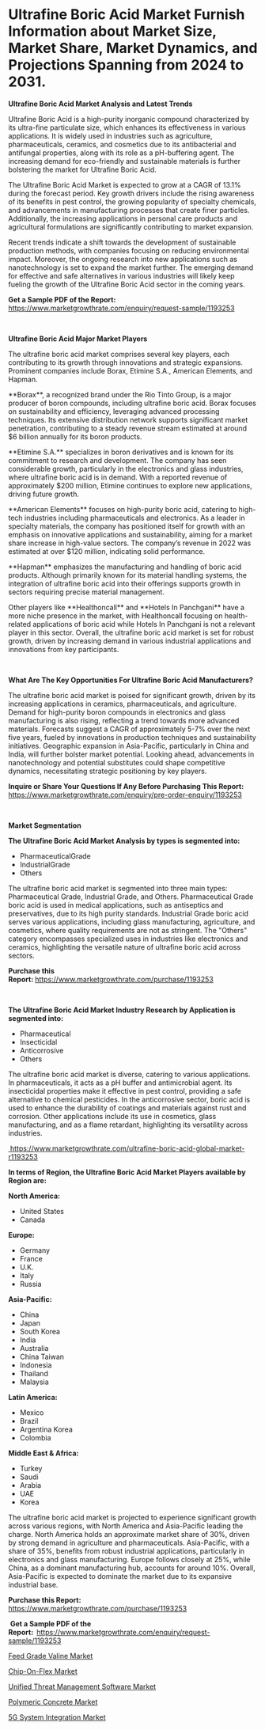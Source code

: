 <p><h1>Ultrafine Boric Acid Market Furnish Information about Market Size, Market Share, Market Dynamics, and Projections Spanning from 2024 to 2031.</h1></p><p><strong>Ultrafine Boric Acid Market Analysis and Latest Trends</strong></p>
<p><p>Ultrafine Boric Acid is a high-purity inorganic compound characterized by its ultra-fine particulate size, which enhances its effectiveness in various applications. It is widely used in industries such as agriculture, pharmaceuticals, ceramics, and cosmetics due to its antibacterial and antifungal properties, along with its role as a pH-buffering agent. The increasing demand for eco-friendly and sustainable materials is further bolstering the market for Ultrafine Boric Acid.</p><p>The Ultrafine Boric Acid Market is expected to grow at a CAGR of 13.1% during the forecast period. Key growth drivers include the rising awareness of its benefits in pest control, the growing popularity of specialty chemicals, and advancements in manufacturing processes that create finer particles. Additionally, the increasing applications in personal care products and agricultural formulations are significantly contributing to market expansion.</p><p>Recent trends indicate a shift towards the development of sustainable production methods, with companies focusing on reducing environmental impact. Moreover, the ongoing research into new applications such as nanotechnology is set to expand the market further. The emerging demand for effective and safe alternatives in various industries will likely keep fueling the growth of the Ultrafine Boric Acid sector in the coming years.</p></p>
<p><strong>Get a Sample PDF of the Report:&nbsp;</strong> <a href="https://www.marketgrowthrate.com/enquiry/request-sample/1193253">https://www.marketgrowthrate.com/enquiry/request-sample/1193253</a></p>
<p>&nbsp;</p>
<p><strong>Ultrafine Boric Acid Major Market Players</strong></p>
<p><p>The ultrafine boric acid market comprises several key players, each contributing to its growth through innovations and strategic expansions. Prominent companies include Borax, Etimine S.A., American Elements, and Hapman.</p><p>**Borax**, a recognized brand under the Rio Tinto Group, is a major producer of boron compounds, including ultrafine boric acid. Borax focuses on sustainability and efficiency, leveraging advanced processing techniques. Its extensive distribution network supports significant market penetration, contributing to a steady revenue stream estimated at around $6 billion annually for its boron products.</p><p>**Etimine S.A.** specializes in boron derivatives and is known for its commitment to research and development. The company has seen considerable growth, particularly in the electronics and glass industries, where ultrafine boric acid is in demand. With a reported revenue of approximately $200 million, Etimine continues to explore new applications, driving future growth.</p><p>**American Elements** focuses on high-purity boric acid, catering to high-tech industries including pharmaceuticals and electronics. As a leader in specialty materials, the company has positioned itself for growth with an emphasis on innovative applications and sustainability, aiming for a market share increase in high-value sectors. The company’s revenue in 2022 was estimated at over $120 million, indicating solid performance.</p><p>**Hapman** emphasizes the manufacturing and handling of boric acid products. Although primarily known for its material handling systems, the integration of ultrafine boric acid into their offerings supports growth in sectors requiring precise material management.</p><p>Other players like **Healthoncall** and **Hotels In Panchgani** have a more niche presence in the market, with Healthoncall focusing on health-related applications of boric acid while Hotels In Panchgani is not a relevant player in this sector. Overall, the ultrafine boric acid market is set for robust growth, driven by increasing demand in various industrial applications and innovations from key participants.</p></p>
<p>&nbsp;</p>
<p><strong>What Are The Key Opportunities For Ultrafine Boric Acid Manufacturers?</strong></p>
<p><p>The ultrafine boric acid market is poised for significant growth, driven by its increasing applications in ceramics, pharmaceuticals, and agriculture. Demand for high-purity boron compounds in electronics and glass manufacturing is also rising, reflecting a trend towards more advanced materials. Forecasts suggest a CAGR of approximately 5-7% over the next five years, fueled by innovations in production techniques and sustainability initiatives. Geographic expansion in Asia-Pacific, particularly in China and India, will further bolster market potential. Looking ahead, advancements in nanotechnology and potential substitutes could shape competitive dynamics, necessitating strategic positioning by key players.</p></p>
<p><strong>Inquire or Share Your Questions If Any Before Purchasing This Report:</strong> <a href="https://www.marketgrowthrate.com/enquiry/pre-order-enquiry/1193253">https://www.marketgrowthrate.com/enquiry/pre-order-enquiry/1193253</a></p>
<p>&nbsp;</p>
<p><strong>Market Segmentation</strong></p>
<p><strong>The Ultrafine Boric Acid Market Analysis by types is segmented into:</strong></p>
<p><ul><li>PharmaceuticalGrade</li><li>IndustrialGrade</li><li>Others</li></ul></p>
<p><p>The ultrafine boric acid market is segmented into three main types: Pharmaceutical Grade, Industrial Grade, and Others. Pharmaceutical Grade boric acid is used in medical applications, such as antiseptics and preservatives, due to its high purity standards. Industrial Grade boric acid serves various applications, including glass manufacturing, agriculture, and cosmetics, where quality requirements are not as stringent. The "Others" category encompasses specialized uses in industries like electronics and ceramics, highlighting the versatile nature of ultrafine boric acid across sectors.</p></p>
<p><strong>Purchase this Report:&nbsp;</strong><a href="https://www.marketgrowthrate.com/purchase/1193253">https://www.marketgrowthrate.com/purchase/1193253</a></p>
<p>&nbsp;</p>
<p><strong>The Ultrafine Boric Acid Market Industry Research by Application is segmented into:</strong></p>
<p><ul><li>Pharmaceutical</li><li>Insecticidal</li><li>Anticorrosive</li><li>Others</li></ul></p>
<p><p>The ultrafine boric acid market is diverse, catering to various applications. In pharmaceuticals, it acts as a pH buffer and antimicrobial agent. Its insecticidal properties make it effective in pest control, providing a safe alternative to chemical pesticides. In the anticorrosive sector, boric acid is used to enhance the durability of coatings and materials against rust and corrosion. Other applications include its use in cosmetics, glass manufacturing, and as a flame retardant, highlighting its versatility across industries.</p></p>
<p><a href="https://www.marketgrowthrate.com/ultrafine-boric-acid-global-market-r1193253">&nbsp;https://www.marketgrowthrate.com/ultrafine-boric-acid-global-market-r1193253</a></p>
<p><strong>In terms of Region, the Ultrafine Boric Acid Market Players available by Region are:</strong></p>
<p>
    <p> <strong> North America: </strong>
        <ul>
            <li>United States</li>
            <li>Canada</li>
        </ul>
        </p> 
    <p> <strong> Europe: </strong>
        <ul>
            <li>Germany</li>
            <li>France</li>
            <li>U.K.</li>
            <li>Italy</li>
            <li>Russia</li>
        </ul>
        </p> 
    <p> <strong> Asia-Pacific: </strong>
        <ul>
            <li>China</li>
            <li>Japan</li>
            <li>South Korea</li>
            <li>India</li>
            <li>Australia</li>
            <li>China Taiwan</li>
            <li>Indonesia</li>
            <li>Thailand</li>
            <li>Malaysia</li>
        </ul>
        </p> 
    <p> <strong> Latin America: </strong>
        <ul>
            <li>Mexico</li>
            <li>Brazil</li>
            <li>Argentina Korea</li>
            <li>Colombia</li>
        </ul>
        </p> 
    <p> <strong> Middle East & Africa: </strong>
        <ul>
            <li>Turkey</li>
            <li>Saudi</li>
            <li>Arabia</li>
            <li>UAE</li>
            <li>Korea</li>
        </ul>
    </p>
    </p>
<p><p>The ultrafine boric acid market is projected to experience significant growth across various regions, with North America and Asia-Pacific leading the charge. North America holds an approximate market share of 30%, driven by strong demand in agriculture and pharmaceuticals. Asia-Pacific, with a share of 35%, benefits from robust industrial applications, particularly in electronics and glass manufacturing. Europe follows closely at 25%, while China, as a dominant manufacturing hub, accounts for around 10%. Overall, Asia-Pacific is expected to dominate the market due to its expansive industrial base.</p></p>
<p><strong>Purchase this Report: </strong><a href="https://www.marketgrowthrate.com/purchase/1193253">https://www.marketgrowthrate.com/purchase/1193253</a></p>
<p>&nbsp;<strong>Get a Sample PDF of the Report:&nbsp;&nbsp;</strong><a href="https://www.marketgrowthrate.com/enquiry/request-sample/1193253">https://www.marketgrowthrate.com/enquiry/request-sample/1193253</a></p>
<p><strong></strong></p>
<p><p><a href="https://medium.com/@afsanahossain56/unveiling-market-trends-global-feed-grade-valine-market-growth-and-regional-insights-2024-2031-1e7ba35bf6d4?postPublishedType=repub">Feed Grade Valine Market</a></p><p><a href="https://github.com/JakirUddin511/Market-Research-Report-List-1/blob/main/chip-on-flex-market.md">Chip-On-Flex Market</a></p><p><a href="https://issuu.com/reportprime-2/docs/unified-threat-management-software-_b7a386b8b695fe">Unified Threat Management Software Market</a></p><p><a href="https://issuu.com/reportprime-2/docs/polymeric-concrete-market-size-2030_d07b4b49d2429f">Polymeric Concrete Market</a></p><p><a href="https://www.linkedin.com/pulse/5g-system-integration-market-essentials-key-players-cefpe">5G System Integration Market</a></p></p>